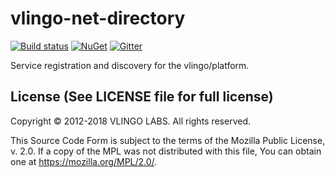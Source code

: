 # vlingo-net-directory

[![Build status](https://ci.appveyor.com/api/projects/status/mdpg9vhjh9mf7jkb?svg=true)](https://ci.appveyor.com/project/VlingoNetOwner/vlingo-net-directory/branch/master) 
[![NuGet](https://img.shields.io/nuget/v/Vlingo.Directory.svg)](https://www.nuget.org/packages/Vlingo.Directory)
[![Gitter](https://badges.gitter.im/vlingo-platform-net/community.svg)](https://gitter.im/vlingo-platform-net/community?utm_source=badge&utm_medium=badge&utm_campaign=pr-badge)

Service registration and discovery for the vlingo/platform.


License (See LICENSE file for full license)
-------------------------------------------
Copyright © 2012-2018 VLINGO LABS. All rights reserved.

This Source Code Form is subject to the terms of the
Mozilla Public License, v. 2.0. If a copy of the MPL
was not distributed with this file, You can obtain
one at https://mozilla.org/MPL/2.0/.
